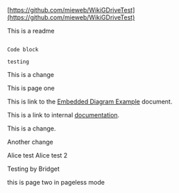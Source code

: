 


[https://github.com/mieweb/WikiGDriveTest](https://github.com/mieweb/WikiGDriveTest)


This is a readme


```

Code block

testing
```


This is a change



This is page one


This is link to the  [Embedded Diagram Example](gdoc:1O9wKbDsMhFCUG207rHq_PvdmflsuYQMzcWbnuq4Sq_U) document.



This is a link to internal [documentation](gdoc:11FpspHmC7WbPP_oO5q3VbvwbNEv0Yx41LndH95ECF-w).

This is a change.





Another  change

Alice test
Alice test 2

Testing by Bridget



































this is page two in pageless mode
